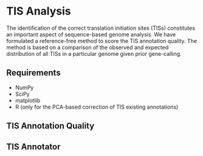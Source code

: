 TIS Analysis
===========


The identification of the correct translation initiation sites (TISs) constitutes an important aspect of sequence-based genome analysis. We have formulated a reference-free method to score the TIS annotation quality. The method is based on a comparison of the observed and expected distribution of all TISs in a particular genome given prior gene-calling. 

Requirements
--------------
- NumPy
- SciPy
- matplotlib
- R (only for the PCA-based correction of TIS existing annotations)



TIS Annotation Quality
--------------

TIS Annotator
--------------
